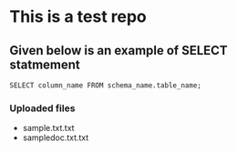 # This is a test repo

## Given below is an example of SELECT statmement
```
SELECT column_name FROM schema_name.table_name;

```
### Uploaded files 

* sample.txt.txt
* sampledoc.txt.txt
